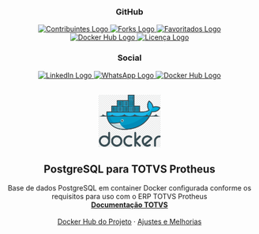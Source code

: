<!-- Escudos do repositório -->
<h3 align="center">GitHub</h3>
<p align="center">
	<!-- Escudo: Contribuintes -->
	<a href="https://linkedin.com/in/guilhermebigois">
		<img src="https://img.shields.io/github/contributors/guilhermebigois/postgres4protheus.svg?style=for-the-badge" alt="Contribuintes Logo">
	</a>
	<!-- Escudo: Forks -->
	<a href="https://github.com/guilhermebigois/postgres4protheus/network/members">
		<img src="https://img.shields.io/github/forks/guilhermebigois/postgres4protheus.svg?style=for-the-badge" alt="Forks Logo">
	</a>
	<!-- Escudo: Favoritados -->
	<a href="https://github.com/guilhermebigois/postgres4protheus/stargazers">
		<img src="https://img.shields.io/github/stars/guilhermebigois/postgres4protheus.svg?style=for-the-badge" alt="Favoritados Logo">
	</a>
	<!-- Escudo: Issues -->
	<a href="https://github.com/guilhermebigois/postgres4protheus/issues">
		<img src="https://img.shields.io/github/issues/guilhermebigois/postgres4protheus.svg?style=for-the-badge" alt="Docker Hub Logo">
	</a>
	<!-- Escudo: Licença -->
	<a href="https://github.com/guilhermebigois/postgres4protheus/blob/master/LICENSE.txt">
		<img src="https://img.shields.io/github/license/guilhermebigois/postgres4protheus.svg?style=for-the-badge" alt="Licença Logo">
	</a>
</p>

<!-- Escudos de redes sociais -->
<h3 align="center">Social</h3>
<p align="center">
	<!-- Escudo: LinkedIn -->
	<a href="https://linkedin.com/in/guilhermebigois">
		<img src="https://img.shields.io/badge/LinkedIn-0077B5?style=for-the-badge&logo=linkedin&logoColor=white" alt="LinkedIn Logo">
	</a>
	<!-- Escudo: WhatsApp -->
	<a href="https://api.whatsapp.com/send?phone=5511954226844">
		<img src="https://img.shields.io/badge/WhatsApp-25D366?style=for-the-badge&logo=whatsapp&logoColor=white" alt="WhatsApp Logo">
	</a>
	<!-- Escudo: Docker Hub -->
	<a href="https://hub.docker.com/u/guilhermebigois">
		<img src="https://img.shields.io/badge/Docker-2CA5E0?style=for-the-badge&logo=docker&logoColor=white" alt="Docker Hub Logo">
	</a>
</p>

<!-- Logotipo do projeto e descrição -->
<p align="center">
	<br/>
	<!-- Logotipo -->
	<a href="https://github.com/guilhermebigois/postgres4protheus">
		<img src="images/logo.png" alt="Logo" width="25%" height="25%">
	</a>
	<!-- Título -->
	<h2 align="center">PostgreSQL para TOTVS Protheus</h3>
	<!-- Descrição -->
	<p align="center">
		Base de dados PostgreSQL em container Docker configurada conforme os requisitos para uso com o ERP TOTVS Protheus
		<br/>
		<a href="https://tdn.totvs.com/display/public/PROT/PostgreSQL"><strong>Documentação TOTVS</strong></a>
		<br/>
		<br/>
		<a href="https://hub.docker.com/r/guilhermebigois/postgres4protheus">Docker Hub do Projeto</a>
		·
		<a href="https://github.com/guilhermebigois/postgres4protheus/issues">Ajustes e Melhorias</a>
	</p>
</p>
